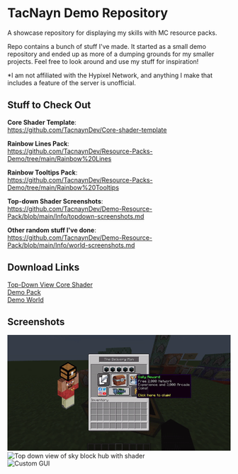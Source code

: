 # TacNayn Demo Repository  
A showcase repository for displaying my skills with MC resource packs.  
  
Repo contains a bunch of stuff I've made. It started as a small demo repository and ended up as more of a dumping grounds for my smaller projects. Feel free to look around and use my stuff for inspiration!  

*I am not affiliated with the Hypixel Network, and anything I make that includes a feature of the server is unofficial.
  
## Stuff to Check Out  
**Core Shader Template**:  
https://github.com/TacnaynDev/Core-shader-template  
  
**Rainbow Lines Pack**:  
https://github.com/TacnaynDev/Resource-Packs-Demo/tree/main/Rainbow%20Lines  
  
**Rainbow Tooltips Pack**:  
https://github.com/TacnaynDev/Resource-Packs-Demo/tree/main/Rainbow%20Tooltips  
  
**Top-down Shader Screenshots**:  
https://github.com/TacnaynDev/Demo-Resource-Pack/blob/main/Info/topdown-screenshots.md  

**Other random stuff I've done**:  
https://github.com/TacnaynDev/Demo-Resource-Pack/blob/main/Info/world-screenshots.md  
  
## Download Links  
[Top-Down View Core Shader](https://github.com/TacnaynDev/Demo-Resource-Pack/blob/main/Info/Downloads/Topdown.zip?raw=true)  
[Demo Pack](https://github.com/TacnaynDev/Demo-Resource-Pack/blob/main/Info/Downloads/Demo%20Resource%20Pack.zip?raw=true)  
[Demo World](https://github.com/TacnaynDev/Demo-Resource-Pack/blob/main/Info/Downloads/Demo%20World.zip?raw=true)  
  
## Screenshots  
![Delivery Man with custom GUI](https://raw.githubusercontent.com/TacnaynDev/Resource-Packs-Demo/main/img/delivery_man.gif)
![Top down view of sky block hub with shader](https://github.com/TacnaynDev/Demo-Resource-Pack/blob/main/img/topdown1.jpg?raw=true)  
![Custom GUI](https://github.com/TacnaynDev/Demo-Resource-Pack/blob/main/img/1.png?raw=true)
